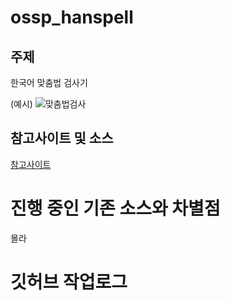 # ossp_hanspell
## 주제 
한국어 맞춤법 검사기

(예시) 
![맞춤법검사](https://user-images.githubusercontent.com/94672670/211345278-122df8d2-2e1d-4b35-82d3-a08f9d54279f.GIF)

## 참고사이트 및 소스
[참고사이트](https://github.com/ssut/py-hanspell)

# 진행 중인 기존 소스와 차별점
몰라

# 깃허브 작업로그 
